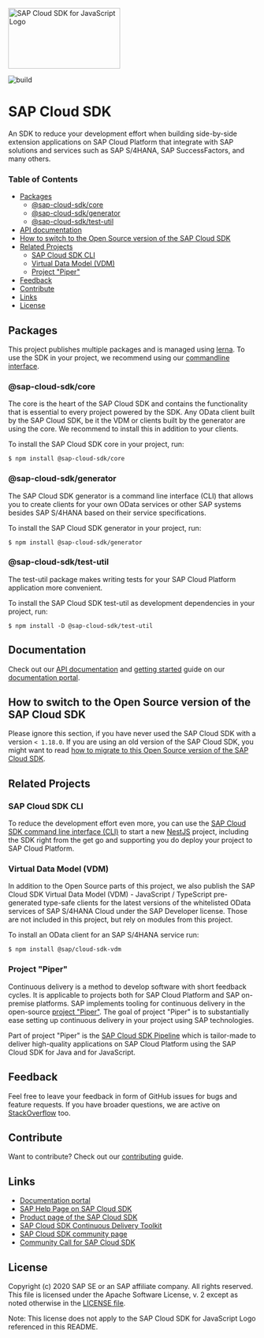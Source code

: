 <a href="https://sap.com/s4sdk"><img src="https://help.sap.com/doc/2324e9c3b28748a4ae2ad08166d77675/1.0/en-US/logo-with-js.svg" alt="SAP Cloud SDK for JavaScript Logo" height="122.92" width="226.773"/></a>

![build](https://github.com/SAP/cloud-sdk/workflows/build/badge.svg)
# SAP Cloud SDK
An SDK to reduce your development effort when building side-by-side extension applications on SAP Cloud Platform that integrate with SAP solutions and services such as SAP S/4HANA, SAP SuccessFactors, and many others.

### Table of Contents
- [Packages](#packages)
  - [@sap-cloud-sdk/core](#sap-cloud-sdkcore)
  - [@sap-cloud-sdk/generator](#sap-cloud-sdkgenerator)
  - [@sap-cloud-sdk/test-util](#sap-cloud-sdktest-util)
- [API documentation](#api-documentation)
- [How to switch to the Open Source version of the SAP Cloud SDK](#how-to-switch-to-the-open-source-version-of-the-sap-cloud-sdk)
- [Related Projects](#related-projects)
  - [SAP Cloud SDK CLI](#sap-cloud-sdk-cli)
  - [Virtual Data Model (VDM)](#virtual-data-model-vdm)
  - [Project "Piper"](#project-piper)
- [Feedback](#feedback)
- [Contribute](#contribute)
- [Links](#links)
- [License](#license)

## Packages
This project publishes multiple packages and is managed using [lerna](https://github.com/lerna/lerna).
To use the SDK in your project, we recommend using our [commandline interface](#sap-cloud-sdk-cli).

### @sap-cloud-sdk/core
The core is the heart of the SAP Cloud SDK and contains the functionality that is essential to every project powered by the SDK. Any OData client built by the SAP Cloud SDK, be it the VDM or clients built by the generator are using the core. We recommend to install this in addition to your clients.

To install the SAP Cloud SDK core in your project, run:
```sh-session
$ npm install @sap-cloud-sdk/core
```

### @sap-cloud-sdk/generator
The SAP Cloud SDK generator is a command line interface (CLI) that allows you to create clients for your own OData services or other SAP systems besides SAP S/4HANA based on their service specifications.

To install the SAP Cloud SDK generator in your project, run:
```sh-session
$ npm install @sap-cloud-sdk/generator
```

### @sap-cloud-sdk/test-util
The test-util package makes writing tests for your SAP Cloud Platform application more convenient.

To install the SAP Cloud SDK test-util as development dependencies in your project, run:
```sh-session
$ npm install -D @sap-cloud-sdk/test-util
```

## Documentation
Check out our [API documentation](https://sap.github.io/cloud-sdk/docs/js/api-reference-js-ts) and [getting started](https://sap.github.io/cloud-sdk/docs/js/getting-started) guide on our [documentation portal](https://sap.github.io/cloud-sdk/).

## How to switch to the Open Source version of the SAP Cloud SDK
Please ignore this section, if you have never used the SAP Cloud SDK with a version `< 1.18.0`.
If you are using an old version of the SAP Cloud SDK, you might want to read [how to migrate to this Open Source version of the SAP Cloud SDK](https://sap.github.io/cloud-sdk/docs/js/guides/migrate-to-open-source-version-of-cloud-sdk-for-javascript-typescript).

## Related Projects

### SAP Cloud SDK CLI
To reduce the development effort even more, you can use the [SAP Cloud SDK command line interface (CLI)](https://github.com/sap/cloud-sdk-cli) to start a new [NestJS](https://github.com/nestjs/nest) project, including the SDK right from the get go and supporting you do deploy your project to SAP Cloud Platform.

### Virtual Data Model (VDM)
In addition to the Open Source parts of this project, we also publish the SAP Cloud SDK Virtual Data Model (VDM) - JavaScript / TypeScript pre-generated type-safe clients for the latest versions of the whitelisted OData services of SAP S/4HANA Cloud under the SAP Developer license. Those are not included in this project, but rely on modules from this project.

To install an OData client for an SAP S/4HANA service run:

```sh-session
$ npm install @sap/cloud-sdk-vdm
```

### Project "Piper"
Continuous delivery is a method to develop software with short feedback cycles.
It is applicable to projects both for SAP Cloud Platform and SAP on-premise platforms.
SAP implements tooling for continuous delivery in the open-source [project "Piper"](https://sap.github.io/jenkins-library/).
The goal of project "Piper" is to substantially ease setting up continuous delivery in your project using SAP technologies.

Part of project "Piper" is the [SAP Cloud SDK Pipeline](https://sap.github.io/jenkins-library/pipelines/cloud-sdk/introduction/) which is tailor-made to deliver high-quality applications on SAP Cloud Platform using the SAP Cloud SDK for Java and for JavaScript.

## Feedback
Feel free to leave your feedback in form of GitHub issues for bugs and feature requests. If you have broader questions, we are active on [StackOverflow](https://stackoverflow.com/questions/tagged/sap-cloud-sdk+javascript) too.

## Contribute
Want to contribute? Check out our [contributing](./CONTRIBUTING.md) guide.

## Links

- [Documentation portal](https://sap.github.io/cloud-sdk/)
- [SAP Help Page on SAP Cloud SDK](https://help.sap.com/viewer/product/SAP_CLOUD_SDK/1.0/en-US)
- [Product page of the SAP Cloud SDK](https://developers.sap.com/topics/cloud-sdk.html)
- [SAP Cloud SDK Continuous Delivery Toolkit](https://github.com/SAP/cloud-s4-sdk-pipeline)
- [SAP Cloud SDK community page](https://community.sap.com/topics/cloud-sdk)
- [Community Call for SAP Cloud SDK](https://blogs.sap.com/2019/06/26/sap-cloud-sdk-new-format-of-the-update-call-for-sap-community/)

## License
Copyright (c) 2020 SAP SE or an SAP affiliate company.
All rights reserved.
This file is licensed under the Apache Software License, v. 2 except as noted otherwise in the [LICENSE file](LICENSE).

Note: This license does not apply to the SAP Cloud SDK for JavaScript Logo referenced in this README.
